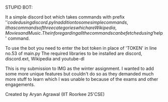 STUPID BOT:


It a simple discord bot which takes commands with prefix '$' coded using discord.py 
In addition to some simple commands, it has commands of three categories which are Wikipedia, Movies and Music. 
The info regarding all the commands can be fetched using '$help' command.

To use the bot you need to enter the bot token in place of 'TOKEN' in line no.53 of main.py 
The required libraries to be installed are discord, discord.ext, Wikipedia and youtube-dl

This is my submission to IMG as the winter assignment. 
I wanted to add some more unique features but couldn't do so as they demanded much more stuff to learn which I was unable to because of the exams and other engagements.

Created by Aryan Agrawal (IIT Roorkee 25'CSE)
